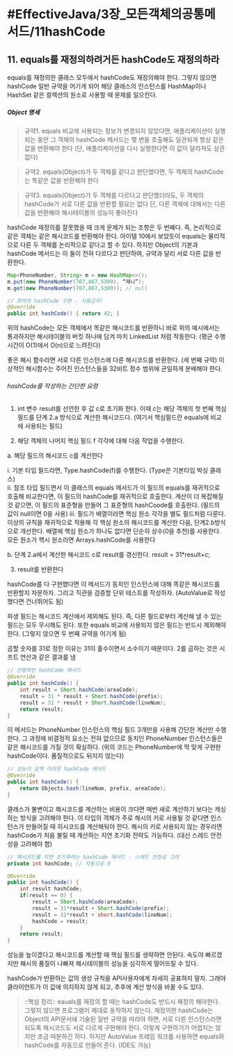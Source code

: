 # #EffectiveJava/3장_모든객체의공통메서드/11hashCode

## 11. equals를 재정의하려거든 hashCode도 재정의하라

equals를 재정의한 클래스 모두에서 hashCode도 재정의해야 한다. 그렇지 않으면 hashCode 일반 규약을 어기게 되어 해당 클래스의 인스턴스를 HashMap이나 HashSet 같은 컬렉션의 원소로 사용할 때 문제를 일으킨다.

##### Object 명세
> 규약1. equals 비교에 사용되는 정보가 변경되지 않았다면, 애플리케이션이 실행되는 동안 그 객체의 hashCode 메서드는 몇 번을 호출해도 일관되게 항상 같은 값을 반환해야 한다
> (단, 애플리케이션을 다시 실행한다면 이 값이 달라져도 상관없다)

> 규약2. equals(Object)가 두 객체를 같다고 판단했다면, 두 객체의 hashCode는 똑같은 값을 반환해야 한다

> 규약3. equals(Object)가 두 객체를 다르다고 판단했더라도, 두 객체의 hashCode가 서로 다른 값을 반환할 필요는 없다 단, 다른 객체에 대해서는 다른 값을 반환해야 해시테이블의 성능이 좋아진다

hashCode 재정의를 잘못했을 때 크게 문제가 되는 조항은 두 번째다. 즉, 논리적으로 같은 객체는 같은 해시코드를 반환해야 한다. 아이템 10에서 보았듯이 equals는 물리적으로 다른 두 객체를 논리적으로 같다고 할 수 있다. 하지만 Object의 기본과 hashCode 메서드는 이 둘이 전혀 다르다고 판단하여, 규약과 달리 서로 다른 값을 반환한다.

```java
Map<PhoneNumber, String> m = new HashMap<>();
m.put(new PhoneNumber(707,867,5309), “제니”);
m.get(new PhoneNumber(707,867,5309)); // null

// 최악의 hashCode 구현 - 사용금지!
@Override
public int hashCode() { return 42; }
```

위의 hashCode는 모든 객체에서 똑같은 해시코드를 반환하니 바로 위의 예시에서는 통과하지만 해시테이블의 버킷 하나에 담겨 마치 LinkedList 처럼 작동한다. (평균 수행 시간이 O(1)에서 O(n)으로 느려진다)

좋은 해시 함수라면 서로 다른 인스턴스에 다른 해시코드를 반환한다. (세 번째 규약)
이상적인 해시함수는 주어진 인스턴스들을 32비트 정수 범위에 균일하게 분배해야 한다. 

###### hashCode를 작성하는 간단한 요령
1. int 변수 result를 선언한 후 값 c로 초기화 한다. 이때 c는 해당 객체의 첫 번째 핵심 필드를 단계 2.a 방식으로 계산한 해시코드다. (여기서 핵심필드란 equals에 비교에 사용되는 필드)

2. 해당 객체의 나머지 핵심 필드 f 각각에 대해 다음 작업을 수행한다.
	
a. 해당 필드의 해시코드 c를 계산한다
		
i. 기본 타입 필드라면, Type.hashCode(f)를 수행한다. (Type은 기본타입 박싱 클래스)	
ii. 참조 타입 필드면서 이 클래스의 equals 메서드가 이 필드의 equals를 재귀적으로 호출해 비교한다면, 이 필드의 hashCode를 재귀적으로 호출한다. 계산이 더 복잡해질 것 같으면, 이 필드의 표준형을 만들어 그 표준형의 hashCoode를 호출한다. (필드의 값이 null이면 0을 사용)
iii. 필드가 배열이라면 핵심 원소 각각을 별도 필드처럼 다룬다. 이상의 규칙을 재귀적으로 적용해 각 핵심 원소의 해시코드를 계산한 다음, 단계2.b방식으로 개선한다. 배열에 핵심 원소가 하나도 없다면 단순히 상수(0을 추천)를 사용한다. 모든 원소가 핵시 원소라면 Arrays.hashCode를 사용한다

b. 단계 2.a에서 계산한 해시코드 c로 result를 갱신한다. result = 31*result+c;

3. result를 반환한다


hashCode를 다 구현했다면 이 메서드가 동치인 인스턴스에 대해 똑같은 해시코드를 반환할지 자문하자. 그리고 직관을 검증할 단위 테스트를 작성하자. (AutoValue로 작성했다면 건너뛰어도 됨)

파생 필드는 해시코드 계산에서 제외해도 된다. 즉, 다른 필드로부터 계산해 낼 수 있는 필드는 모두 무시해도 된다. 또한 equals 비교에 사용되지 않은 필드는 반드시 제외해야 한다. (그렇지 않으면 두 번째 규약을 어기게 됨)

곱할 숫자를 31로 정한 이유는 31이 홀수이면서 소수이기 때문이다. 2를 곱하는 것은 시프트 연산과 같은 결과를 냄


```java
// 전형적인 hashCode 메서드
@Override
public int hashCode() {
	int result = Short.hashCode(areaCode);
	result = 31 * result + Short.hashCode(prefix);
	result = 31 * result + Short.hashCode(lineNum);
	return result;
}
```

이 메서드는 PhoneNumber 인스턴스의 핵심 필드 3개만을 사용해 간단한 계산만 수행한다. 그 과정에 비결정적 요소는 전혀 없으므로 동치인 PhoneNumber 인스턴스들은 같은 해시코드를 가질 것이 확실하다. (위의 코드는 PhoneNumber에 딱 맞게 구현한 hashCode이다. 품질적으로도 뒤지지 않는다)

```java
// 성능이 살짝 아쉬운 hashCode 메서드
@Override
public int hashCode() {
	return Objects.hash(lineNum, prefix, areaCode);
}
```


클래스가 불변이고 해시코드를 계산하는 비용이 크다면 매번 새로 계산하기 보다는 캐싱하는 방식을 고려해야 한다. 이 타입의 객체가 주로 해시의 키로 사용될 것 같다면 인스턴스가 만들어질 때 히시코드를 계산해둬야 한다. 해시의 키로 사용되지 않는 경우라면 hashCode가 처음 불릴 때 계산하는 지연 초기화 전략도 가능하다. (대신 스레드 안전성을 고려해야 함)

```java
// 해시코드를 지연 초기화하는 hashCode 메서드 - 스레드 안정성 고려
private int hashCode; // 자동으로 0

@Override
public int hashCode() {
	int result hashCode;
	if(result == 0) {
		result = Short.hashCode(areaCode);
		result = 31*result + Short.hashCode(prefix);
		result = 31*result + short.hashCode(lineNum);
		hashCode = result;
	}
	return result;
}
```


성능을 높이겠다고 해시코드를 계산할 때 핵심 필드를 생략하면 안된다. 속도야 빠르겠지만 해시의 품질이 나빠져 해시테이블의 성능을 심각하게 떨어뜨릴 수 있다.

hashCode가 반환하는 값의 생성 규칙을 API사용자에게 자세히 공표하지 말자. 그래야 클라이언트가 이 값에 의지하지 않게 되고, 추후에 계산 방식을 바꿀 수도 있다.


> ::핵심 정리:: 
> eauals를 재정의 할 때는 hashCode도 반드시 재정의 해야한다. 그렇지 않으면 프로그램이 제대로 동작하지 않는다. 재정의한 hashCode는 Object의 API문서에 기술된 일반 규약을 따라야 하면, 서로 다른 인스턴스라면 되도록 해시코드도 서로 다르게 구현해야 한다. 이렇게 구현하기가 어렵지는 않지만 조금 따분하긴 하다. 하지만 AutoValue 프레임 워크를 사용하면 equals와 hashCode를 자동으로 만들어 준다. (IDE도 가능)




